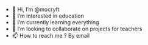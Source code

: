 - 👋 Hi, I’m @mocryft
- 👀 I’m interested in education
- 🌱 I’m currently learning everything
- 💞️ I’m looking to collaborate on projects for teachers
- 📫 How to reach me ? By email

<!---
mocryft/mocryft is a ✨ special ✨ repository because its `README.md` (this file) appears on your GitHub profile.
You can click the Preview link to take a look at your changes.
--->
